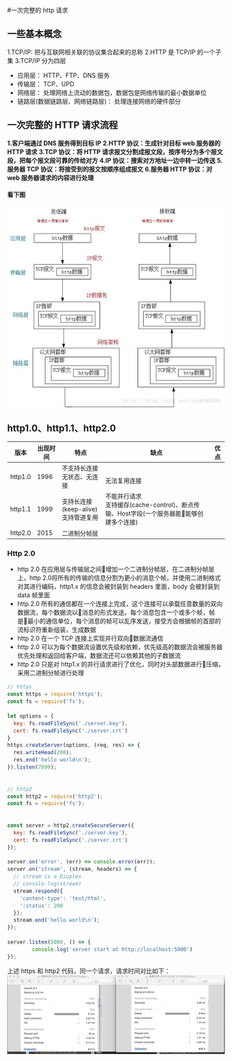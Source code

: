 #一次完整的 http 请求

## 一些基本概念

1.TCP/IP: 把与互联网相关联的协议集合起来的总称
2.HTTP 是 TCP/IP 的一个子集
3.TCP/IP 分为四层

- 应用层： HTTP、FTP、DNS 服务
- 传输层： TCP、UPD
- 网络层： 处理网络上流动的数据包，数据包是网络传输的最小数据单位
- 链路层(数据链路层、网络链路层)： 处理连接网络的硬件部分

## 一次完整的 HTTP 请求流程

**1.客户端通过 DNS 服务得到目标 IP**
**2.HTTP 协议：生成针对目标 web 服务器的 HTTP 请求**
**3.TCP 协议：将 HTTP 请求报文分割成报文段，按序号分为多个报文段，把每个报文段可靠的传给对方**
**4.IP 协议：搜索对方地址一边中转一边传送**
**5.服务器 TCP 协议：将接受到的报文按顺序组成报文**
**6.服务器 HTTP 协议：对 web 服务器请求的内容进行处理**

#### 看下图

![这里写图片描述](http.jpg)

## http1.0、http1.1、http2.0

| 版本 | 出现时间 | 特点 | 缺点 | 优点 |
| ---- | -------- | ---- | ---- | ---- |
|http1.0|1996|不支持长连接 <br> 无状态、无连接| <br> 无法复用连接||
|http1.1|1999|支持长连接(keep-alive) <br> 支持管道复用|不能并行请求 <br>  支持缓存(cache-control)、断点传输、Host字段(一个服务器能能够创建多个连接)||
|http2.0|2015|二进制分帧层|||

### Http 2.0

 * http 2.0 在应用层与传输层之间增加一个二进制分帧层，在二进制分帧层上，http 2.0将所有的传输的信息分割为更小的消息个帧，并使用二进制格式对其进行编码，http1.x 的信息会被封装到 headers 里面，body 会被封装到 data 帧里面
 * http 2.0 所有的通信都在一个连接上完成，这个连接可以承载任意数量的双向数据流，每个数据流以消息的形式发送，每个消息包含一个或多个帧，帧是最小的通信单位，每个消息的帧可以乱序发送，接受方会根据帧的首部的流标识符重新组装，生成数据
 * http 2.0 在一个 TCP 连接上实现并行双向数据流通信
 * http 2.0 可以为每个数据流设置优先级和依赖，优先级高的数据流会被服务器优先处理和返回给客户端，数据流还可以依赖其他的子数据流
 * http 2.0 只是对 http1.x 的并行请求进行了优化，同时对头部数据进行压缩，采用二进制分帧进行处理

```js
// https
const https = require('https');
const fs = require('fs');

let options = {
  key: fs.readFileSync('./server.key'),
  cert: fs.readFileSync('./server.crt')
}
https.createServer(options, (req, res) => {
  res.writeHead(200);
  res.end('hello world\n');
}).listen(7099);


// http2
const http2 = require('http2');
const fs = require('fs');


const server = http2.createSecureServer({
  key: fs.readFileSync('./server.key'),
  cert: fs.readFileSync('./server.crt')
});

server.on('error', (err) => console.error(err));
server.on('stream', (stream, headers) => {
  // stream is a Diuplex
  // console.log(stream)
  stream.respond({
    'content-type': 'text/html',
    ':status': 200
  });
  stream.end('hello world\n');
});

server.listen(5000, () => {
        console.log('server start at http://localhost:5000')
});
```
上述 https 和 http2 代码，同一个请求，请求时间对比如下：
![请求结果对比](./https_http2.jpeg)